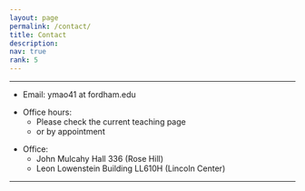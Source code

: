 ```yaml
---
layout: page
permalink: /contact/
title: Contact
description:
nav: true
rank: 5
---
```


___

- Email: ymao41 at fordham.edu
 <p></p>

- Office hours:
  - Please check the current teaching page
  - or by appointment
 <p></p>

- Office:
	- John Mulcahy Hall 336 (Rose Hill)
	- Leon Lowenstein Building LL610H (Lincoln Center)

___
